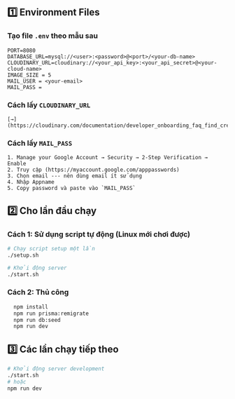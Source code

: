 
## 1️⃣ Environment Files

### Tạo file `.env` theo mẫu sau

```env
PORT=8080
DATABASE_URL=mysql://<user>:<password>@<port>/<your-db-name>
CLOUDINARY_URL=cloudinary://<your_api_key>:<your_api_secret>@<your-cloud-name>
IMAGE_SIZE = 5
MAIL_USER = <your-email>
MAIL_PASS = 
```
### Cách lấy `CLOUDINARY_URL`  
```
[→](https://cloudinary.com/documentation/developer_onboarding_faq_find_credentials)
```
### Cách lấy `MAIL_PASS` 
```
1. Manage your Google Account → Security → 2-Step Verification → Enable
2. Truy cập (https://myaccount.google.com/apppasswords)
3. Chọn email --- nên dùng email ít sử dụng
4. Nhập Appname
5. Copy password và paste vào `MAIL_PASS`
```
## 2️⃣ Cho lần đầu chạy

### Cách 1: Sử dụng script tự động (Linux mới chơi được) 
```bash
# Chạy script setup một lần
./setup.sh

# Khởi động server
./start.sh
```

### Cách 2: Thủ công
```bash
  npm install
  npm run prisma:remigrate
  npm run db:seed
  npm run dev
```

## 3️⃣ Các lần chạy tiếp theo
```bash
# Khởi động server development
./start.sh
# hoặc
npm run dev
```

